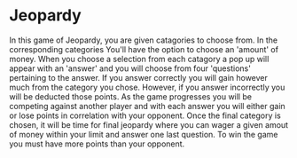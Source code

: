 # Jeopardy

In this game of Jeopardy, you are given catagories to choose from. In the corresponding categories You'll have the option to choose an 'amount' of money. When you choose a selection from each catagory a pop up will appear with an 'answer' and you will choose from four 'questions' pertaining to the answer. If you answer correctly you will gain however much from the category you chose. However, if you answer incorrectly you will be deducted those points. As the game progresses you will be competing against another player and with each answer you will either gain or lose points in correlation with your opponent. Once the final category is chosen, it will be time for final jeopardy where you can wager a given amout of money within your limit and answer one last question.
To win the game you must have more points than your opponent.
